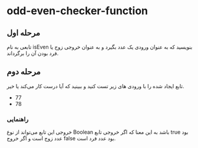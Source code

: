 # odd-even-checker-function

## مرحله اول

تابعی به نام isEven بنویسید که به عنوان ورودی یک عدد بگیرد و به عنوان خروجی زوج یا فرد بودن آن را برگرداند.

## مرحله دوم

تابع ایجاد شده را با ورودی های زیر تست کنید و ببینید که آیا درست کار می‌کند یا خیر.

- 77
- 78

### راهنمایی

خروجی این تابع می‌تواند از نوع Boolean باشد به این معنا که اگر خروجی تابع true بود عدد زوج است و اگر خروج false بود عدد فرد است.
